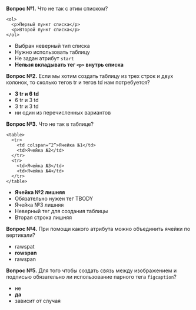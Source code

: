 ﻿**Вопрос №1.** Что не так с этим списком?

    <ol>
      <p>Первый пункт списка</p>
      <p>Второй пункт списка</p>
    </ol>

* Выбран неверный тип списка
* Нужно использовать таблицу
* Не задан атрибут `start`
* **Нельзя вкладывать тег `<p>` внутрь списка**

**Вопрос №2.** Если мы хотим создать таблицу из трех строк и двух колонок, то сколько тегов tr и тегов td нам потребуется?

* **3 tr и 6 td**
* 6 tr и 3 td
* 3 tr и 3 td
* ни один из перечисленных вариантов

**Вопрос №3.** Что не так в таблице?

    <table>
      <tr>
        <td colspan=”2”>Ячейка №1</td>
        <td>Ячейка №2</td>
      </tr>
      <tr>
        <td>Ячейка №3</td>
        <td>Ячейка №4</td>
      </tr>
    </table>

* **Ячейка №2 лишняя**
* Обязательно нужен тег TBODY
* Ячейка №3 лишняя
* Неверный тег для создания таблицы
* Вторая строка лишняя

**Вопрос №4.** При помощи какого атрибута можно объединить ячейки по вертикали? 

* rawspat
* **rowspan**
* rawspan 

**Вопрос №5.** Для того чтобы создать связь между изображением и подписью обязательно ли использование парного тега `figcaption`?  

* не
* **да**
* зависит от случая